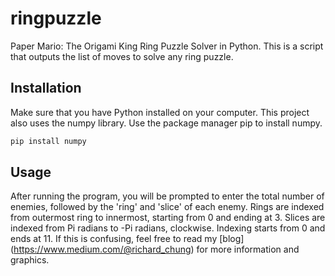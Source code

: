 # ringpuzzle

Paper Mario: The Origami King Ring Puzzle Solver in Python. This is a script that outputs the list of moves to solve any ring puzzle.

## Installation

Make sure that you have Python installed on your computer. This project also uses the numpy library. Use the package manager pip to install numpy.

```bash
pip install numpy
```
## Usage

After running the program, you will be prompted to enter the total number of enemies, followed by the 'ring' and 'slice' of each enemy. Rings are indexed from outermost ring to innermost, starting from 0 and ending at 3. Slices are indexed from Pi radians to -Pi radians, clockwise. Indexing starts from 0 and ends at 11. If this is confusing, feel free to read my [blog] (https://www.medium.com/@richard_chung) for more information and graphics.
